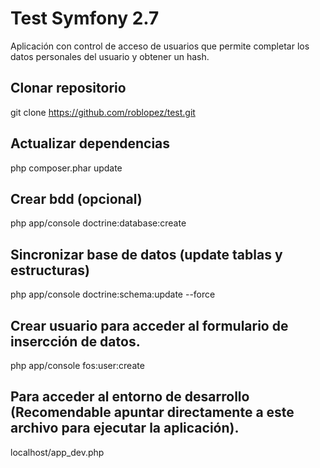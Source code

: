 Test Symfony 2.7
========================

Aplicación con control de acceso de usuarios que permite completar los datos personales del usuario y obtener un hash.

Clonar repositorio
-----------------------
git clone https://github.com/roblopez/test.git

Actualizar dependencias
-----------------------
php composer.phar update

Crear bdd (opcional)
-----------------------
php app/console doctrine:database:create

Sincronizar base de datos (update tablas y estructuras)
-----------------------
php app/console doctrine:schema:update --force

Crear usuario para acceder al formulario de insercción de datos.
-----------------------
php app/console fos:user:create

Para acceder al entorno de desarrollo (Recomendable apuntar directamente a este archivo para ejecutar la aplicación).
-----------------------
localhost/app_dev.php



